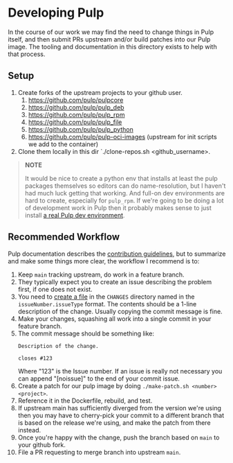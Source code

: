 # Developing Pulp

In the course of our work we may find the need to change things in Pulp itself, and then submit
PRs upstream and/or build patches into our Pulp image.
The tooling and documentation in this directory exists to help with that process.

## Setup

1. Create forks of the upstream projects to your github user.
    1. https://github.com/pulp/pulpcore
    1. https://github.com/pulp/pulp_deb
    1. https://github.com/pulp/pulp_rpm
    1. https://github.com/pulp/pulp_file
    1. https://github.com/pulp/pulp_python
    1. https://github.com/pulp/pulp-oci-images (upstream for init scripts we add to the container)
1. Clone them locally in this dir `./clone-repos.sh <github_username>.

>**NOTE**
>
>It would be nice to create a python env that installs at least the pulp packages themselves so
>editors can do name-resolution, but I haven't had much luck getting that working.
>And full-on dev environments are hard to create, especially for `pulp_rpm`.
>If we're going to be doing a lot of development work in Pulp then it probably makes sense to just
>install [a real Pulp dev environment](https://github.com/pulp/oci_env).

## Recommended Workflow

Pulp documentation describes the
[contribution guidelines](https://docs.pulpproject.org/pulpcore/contributing/index.html), but to
summarize and make some things more clear, the workflow I recommend is to:

1. Keep `main` tracking upstream, do work in a feature branch.
1. They typically expect you to create an issue describing the problem first, if one does not exist.
1. You need to
   [create a file](https://docs.pulpproject.org/pulpcore/contributing/git.html#changelog-update) in
   the `CHANGES` directory named in the `issueNumber.issueType` format.
   The contents should be a 1-line description of the change.
   Usually copying the commit message is fine.
1. Make your changes, squashing all work into a single commit in your feature branch.
1. The commit message should be something like:
   ```
   Description of the change.

   closes #123
   ```
   Where "123" is the Issue number.
   If an issue is really not necessary you can append "[noissue]" to the end of your commit issue.
1. Create a patch for our pulp image by doing `./make-patch.sh <number> <project>`.
1. Reference it in the Dockerfile, rebuild, and test.
1. If upstream main has sufficiently diverged from the version we're using then you may have to
   cherry-pick your commit to a different branch that is based on the release we're using, and
   make the patch from there instead.
1. Once you're happy with the change, push the branch based on `main` to your github fork.
1. File a PR requesting to merge branch into upstream `main`.